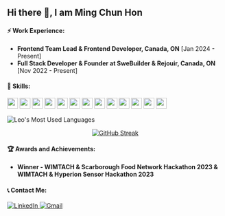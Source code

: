 ## Hi there 👋, I am Ming Chun Hon

#### ⚡ Work Experience:
- **Frontend Team Lead & Frontend Developer, Canada, ON** [Jan 2024 - Present]
- **Full Stack Developer & Founder at SweBuilder & Rejouir, Canada, ON** [Nov 2022 - Present]

#### 🌱 Skills:
<p>
  <img src="https://img.shields.io/badge/JavaScript-323330?style=for-the-badge&logo=javascript&logoColor=F7DF1E" style="height: 25px"/>
  <img src="https://img.shields.io/badge/TypeScript-007ACC?style=for-the-badge&logo=typescript&logoColor=white" style="height: 25px"/>
  <img src="https://img.shields.io/badge/Python-FFD43B?style=for-the-badge&logo=python&logoColor=blue" style="height: 25px"/>
  <img src="https://img.shields.io/badge/React-20232A?style=for-the-badge&logo=react&logoColor=61DAFB" style="height: 25px"/>
  <img src="https://img.shields.io/badge/React_Native-20232A?style=for-the-badge&logo=react&logoColor=61DAFB" style="height: 25px"/>
  <img src="https://img.shields.io/badge/Node%20js-339933?style=for-the-badge&logo=nodedotjs&logoColor=white" style="height: 25px"/>
  <img src="https://img.shields.io/badge/Go-00ADD8?style=for-the-badge&logo=go&logoColor=white" style="height: 25px"/>
  <img src="https://img.shields.io/badge/MongoDB-4EA94B?style=for-the-badge&logo=mongodb&logoColor=white" style="height: 25px"/>
  <img src="https://img.shields.io/badge/CSS3-1572B6?style=for-the-badge&logo=css3&logoColor=white" style="height: 25px"/>
  <img src="https://img.shields.io/badge/PostgreSQL-316192?style=for-the-badge&logo=postgresql&logoColor=white" style="height: 25px"/>
  <img src="https://img.shields.io/badge/Flask-000000?style=for-the-badge&logo=flask&logoColor=white" style="height: 25px"/>
  <img src="https://img.shields.io/badge/GIT-E44C30?style=for-the-badge&logo=git&logoColor=white" style="height: 25px"/>
  <img src="https://img.shields.io/badge/GNU%20Bash-4EAA25?style=for-the-badge&logo=GNU%20Bash&logoColor=white" style="height: 25px"/>
</p>

<p>
  <img src="https://github-readme-stats.vercel.app/api/top-langs/?username=leohonlmc&layout=compact" alt="Leo's Most Used Languages" />
  <div align="center">
    <div style="display: flex; justify-content: center; align-items: center">
      <a href="https://git.io/streak-stats">
        <img src="https://streak-stats.demolab.com/?user=leohonlmc&theme=radical" alt="GitHub Streak">
      </a>
    </div>
  </div>
</p>



#### 🏆 Awards and Achievements:
- **Winner - WIMTACH & Scarborough Food Network Hackathon 2023 & WIMTACH & Hyperion Sensor Hackathon 2023**

#### 📞 Contact Me:
<p>
  <a href="https://www.linkedin.com/in/ming-chun-hon-aa12881b2/">
    <img src="https://img.shields.io/badge/LinkedIn-0077B5?style=for-the-badge&logo=linkedin&logoColor=white" alt="LinkedIn"/>
  </a>
  <a href="mailto:fullstackleoh@gmail.com">
    <img src="https://img.shields.io/badge/Gmail-D14836?style=for-the-badge&logo=gmail&logoColor=white" alt="Gmail"/>
  </a>
</p>

